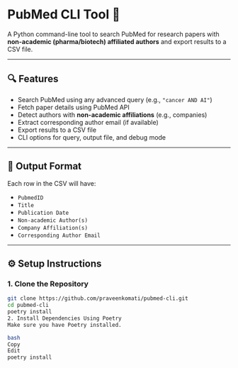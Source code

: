 # PubMed CLI Tool 🧬

A Python command-line tool to search PubMed for research papers with **non-academic (pharma/biotech) affiliated authors** and export results to a CSV file.

---

## 🔍 Features

- Search PubMed using any advanced query (e.g., `"cancer AND AI"`)
- Fetch paper details using PubMed API
- Detect authors with **non-academic affiliations** (e.g., companies)
- Extract corresponding author email (if available)
- Export results to a CSV file
- CLI options for query, output file, and debug mode

---

## 📁 Output Format

Each row in the CSV will have:

- `PubmedID`
- `Title`
- `Publication Date`
- `Non-academic Author(s)`
- `Company Affiliation(s)`
- `Corresponding Author Email`

---

## ⚙️ Setup Instructions

### 1. Clone the Repository

```bash
git clone https://github.com/praveenkomati/pubmed-cli.git
cd pubmed-cli
poetry install
2. Install Dependencies Using Poetry
Make sure you have Poetry installed.

bash
Copy
Edit
poetry install

